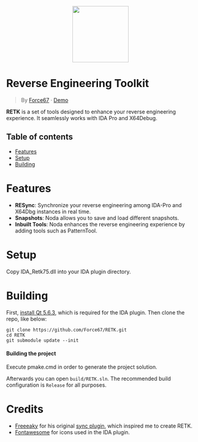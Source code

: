 
<p align="center"><img src="https://i.imgur.com/lOLpWuF.png" width="150" height="150"></p>

# **R**everse **E**ngineering **T**ool**k**it
> By [Force67](https://github.com/Force67) &middot; [Demo](https://i.imgur.com/pwlmRZx.png)
> 
**RETK** is a set of tools designed to enhance your reverse engineering experience. It seamlessly works with IDA Pro and X64Debug.

## Table of contents
- [Features](#features)
- [Setup](#setup)
- [Building](#building)

# Features

- **RESync**: Synchronize your reverse engineering among IDA-Pro and X64Dbg instances in real time.
- **Snapshots**: Noda allows you to save and load different snapshots.
- **Inbuilt Tools**: Noda enhances the reverse engineering experience by adding tools such as PatternTool.

# Setup
Copy IDA_Retk75.dll into your IDA plugin directory.

# Building
First, [install Qt 5.6.3](https://download.qt.io/new_archive/qt/5.6/5.6.3/), which is required for the IDA plugin. Then clone the repo, like below:
```
git clone https://github.com/Force67/RETK.git
cd RETK
git submodule update --init
```
#### Building the project
Execute pmake.cmd in order to generate the project solution. 

Afterwards you can open `build/RETK.sln`. The recommended build configuration is `Release` for all purposes.

# Credits
* [Freeeaky](https://github.com/Freeeaky) for his original [sync plugin](https://github.com/Nomad-Group/IDASync), which inspired me to create RETK.
* [Fontawesome](https://fontawesome.com) for icons used in the IDA plugin.

